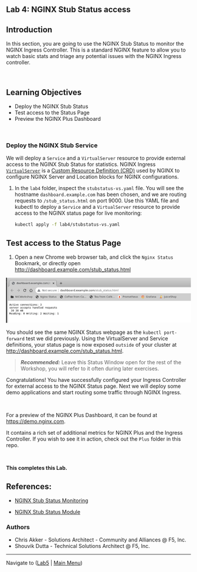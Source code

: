 ## Lab 4: NGINX Stub Status access

## Introduction

In this section, you are going to use the NGINX Stub Status to monitor the NGINX Ingress Controller. This is a standard NGINX feature to allow you to watch basic stats and triage any potential issues with the NGINX Ingress controller.

<br/>

## Learning Objectives

- Deploy the NGINX Stub Status
- Test access to the Status Page
- Preview the NGINX Plus Dashboard

<br/>

### Deploy the NGINX Stub Service

We will deploy a `Service` and a `VirtualServer` resource to provide external access to the NGINX Stub Status for statistics.  NGINX Ingress [`VirtualServer`](https://docs.nginx.com/nginx-ingress-controller/configuration/virtualserver-and-virtualserverroute-resources/) is a [Custom Resource Definition (CRD)](https://kubernetes.io/docs/concepts/extend-kubernetes/api-extension/custom-resources/) used by NGINX to configure NGINX Server and Location blocks for NGINX configurations.


1. In the `lab4` folder, inspect the `stubstatus-vs.yaml` file.  You will see the hostname `dashboard.example.com` has been chosen, and we are routing requests to `/stub_status.html` on port 9000.  Use this YAML file and kubectl to deploy a `Service` and a `VirtualServer` resource to provide access to the NGINX status page for live monitoring:

    ```bash
    kubectl apply -f lab4/stubstatus-vs.yaml
    ```

## Test access to the Status Page

1. Open a new Chrome web browser tab, and click the `Nginx Status` Bookmark, or directly open http://dashboard.example.com/stub_status.html
    
 ![StubStatus](media/lab4_stubstatus.png)
    
You should see the same NGINX Status webpage as the `kubectl port-forward` test we did previously. Using the VirtualServer and Service definitions, your status page is now exposed `outside` of your cluster at http://dashboard.example.com/stub_status.html.  

> **_Recommended:_** Leave this Status Window open for the rest of the Workshop, you will refer to it often during later exercises.

Congratulations! You have successfully configured your Ingress Controller for external access to the NGINX Status page.  Next we will deploy some demo applications and start routing some traffic through NGINX Ingress.

<br/>

For a preview of the NGINX Plus Dashboard, it can be found at https://demo.nginx.com.

It contains a rich set of additional metrics for NGINX Plus and the Ingress Controller.  If you wish to see it in action, check out the `Plus` folder in this repo.

<br/>

**This completes this Lab.**

## References:

- [NGINX Stub Status Monitoring](https://docs.nginx.com/nginx-ingress-controller/logging-and-monitoring/status-page/)

- [NGINX Stub Status Module](https://nginx.org/en/docs/http/ngx_http_stub_status_module.html)


### Authors
- Chris Akker - Solutions Architect - Community and Alliances @ F5, Inc.
- Shouvik Dutta - Technical Solutions Architect @ F5, Inc.

-------------

Navigate to ([Lab5](../lab5/readme.md) | [Main Menu](../LabGuide.md))

